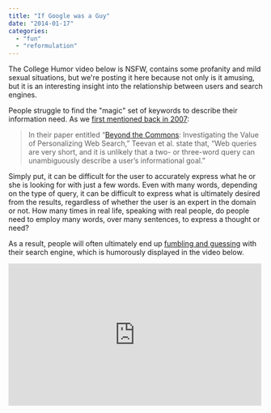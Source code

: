 ```yaml
---
title: "If Google was a Guy"
date: "2014-01-17"
categories: 
  - "fun"
  - "reformulation"
---
```


The College Humor video below is NSFW, contains some profanity and mild sexual situations, but we're posting it here because not only is it amusing, but it is an interesting insight into the relationship between users and search engines.

People struggle to find the "magic" set of keywords to describe their information need. As we [first mentioned back in 2007](http://blog.surfcanyon.com/2007/09/19/hold-the-pickles-hold-the-lettuce/ "Hold the Pickles, Hold the Lettuce"):

> In their paper entitled “[Beyond the Commons](http://research.microsoft.com/%7Esdumais/PIA2005-final.pdf): Investigating the Value of Personalizing Web Search,” Teevan et al. state that, “Web queries are very short, and it is unlikely that a two- or three-word query can unambiguously describe a user’s informational goal.”

Simply put, it can be difficult for the user to accurately express what he or she is looking for with just a few words. Even with many words, depending on the type of query, it can be difficult to express what is ultimately desired from the results, regardless of whether the user is an expert in the domain or not. How many times in real life, speaking with real people, do people need to employ many words, over many sentences, to express a thought or need?

As a result, people will often ultimately end up [fumbling and guessing](http://blog.surfcanyon.com/2008/01/16/maybe-if-i-just-add-some-quotes%E2%80%A6/ "Maybe If I Just Add Some Quotes") with their search engine, which is humorously displayed in the video below.

<iframe width="500" height="281" src="https://www.youtube.com/embed/YuOBzWF0Aws" frameborder="0" allowfullscreen></iframe>
